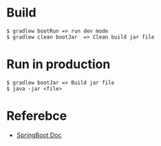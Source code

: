 # Build 

```
$ gradlew bootRun => run dev mode
$ gradlew clean bootJar  => Clean build jar file
```

# Run in production

```
$ gradlew bootJar => Build jar file
$ java -jar <file> 
```

# Referebce

* [SpringBoot Doc](https://docs.spring.io/spring-boot/docs/2.3.2.RELEASE/reference/html/)

